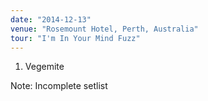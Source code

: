 ```yaml
---
date: "2014-12-13"
venue: "Rosemount Hotel, Perth, Australia"
tour: "I'm In Your Mind Fuzz"
---
```



 1. Vegemite


Note: Incomplete setlist
